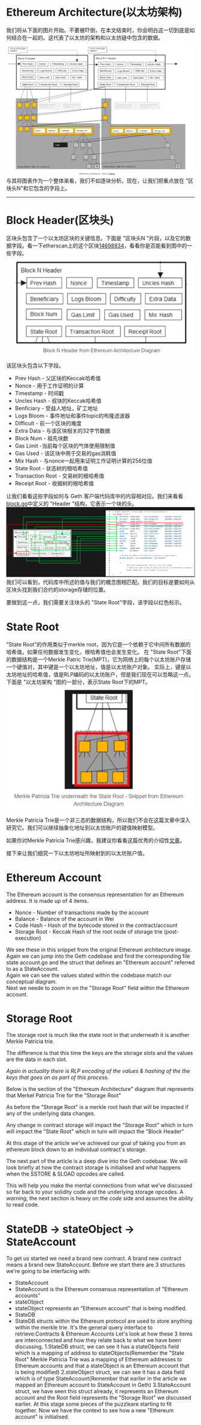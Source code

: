 # Ethereum Architecture(以太坊架构)
我们将从下面的图片开始。不要被吓倒，在本文结束时，你会明白这一切到底是如何结合在一起的。这代表了以太坊的架构和以太坊链中包含的数据。 
![image_0_Ethereum_architecture](./images/01_eth_arch.png)  
与其将图表作为一个整体来看，我们不如逐块分析。现在，让我们把重点放在 "区块头N"和它包含的字段上。 

---

# Block Header(区块头)
区块头包含了一个以太坊区块的关键信息。下面是 "区块头N "片段，以及它的数据字段。看一下etherscan上的这个区块[14698834](https://etherscan.io/block/14698834)，看看你是否能看到图中的一些字段。  
![blockN_header](./images/02_blockN_header.png)  

该区块头包含以下字段。
- Prev Hash - 父区块的Keccak哈希值
- Nonce - 用于工作证明的计算
- Timestamp - 时间戳
- Uncles Hash - 叔块的Keccak哈希值
- Benficiary - 受益人地址，矿工地址
- Logs Bloom - 事件地址和事件topic的布隆滤波器
- Difficult - 前一个区块的难度
- Extra Data - 与该区块相关的32字节数据
- Block Num - 祖先块数
- Gas Limit -当前每个区块的气体使用限制值
- Gas Used - 该区块中用于交易的gas消耗值
- Mix Hash - 与nonce一起用来证明工作证明计算的256位值
- State Root - 状态树的根哈希值
- Transaction Root - 交易树的根哈希值
- Receipt Root - 收据树的根哈希值

让我们看看这些字段如何与 Geth 客户端代码库中的内容相对应。我们来看看[block.go](https://github.com/ethereum/go-ethereum/blob/d4d288e3f1cebb183fce9137829a76ddf7c6d12a/core/types/block.go#L70)中定义的 "Header "结构，它表示一个块的头。  
![go-ethereum_blockHeaderStruct](./images/03_goblockhead.png)  
我们可以看到，代码库中所述的值与我们的概念图相匹配。我们的目标是要如何从区块头找到我们合约的storage存储的位置。

要做到这一点，我们需要关注块头的 "State Root"字段，该字段以红色标示。


# State Root
"State Root"的作用类似于merkle root，因为它是一个依赖于它中间所有数据的哈希值。如果任何数据发生变化，根哈希值也会发生变化。 
在 "State Root"下面的数据结构是一个Merkle Patric Trie(MPT)，它为网络上的每个以太坊账户存储一个键值对，其中键是一个以太坊地址，值是以太坊账户对象。 
实际上，键是以太坊地址的哈希值，值是RLP编码的以太坊账户，但是我们现在可以忽略这一点。
下面是 "以太坊架构 "图的一部分，表示State Root下的MPT。 
![mpt](./images/04_mpt_underneath_stateroot.png)  

Merkle Patricia Trie是一个非三态的数据结构，所以我们不会在这篇文章中深入研究它。我们可以继续抽象化地址到以太坊账户的键值映射模型。

如果你对Merkle Patricia Trie感兴趣，我建议你看看这篇优秀的介绍性[文章](https://medium.com/shyft-network-media/understanding-trie-databases-in-ethereum-9f03d2c3325d)。

接下来让我们细究一下以太坊地址所映射到的以太坊账户值。 
# Ethereum Account
The Ethereum account is the consensus representation for an Ethereum address. It is made up of 4 items.
- Nonce - Number of transactions made by the account
- Balance - Balance of the account in Wei
- Code Hash - Hash of the bytecode stored in the contract/account
- Storage Root - Keccak Hash of the root node of storage trie (post-execution)

We see these in this snippet from the original Ethereum architecture image.
Again we can jump into the Geth codebase and find the corresponding file state account.go and the struct that defines an "Ethereum account" referred to as a StateAccount.  
Again we can see the values stated within the codebase match our conceptual diagram.  
Next we neede to zoom in on the "Storage Root" field within the Ethereum account.

# Storage Root
The storage root is much like the state root in that underneath it is another Merkle Patricia trie.

The difference is that this time the keys are the storage slots and the values are the data in each slot.  
 
*Again in actuality there is RLP encoding of the values & hashing of the the keys that goes on as part of this process.*

Below is the section of the "Ethereum Architecture" diagram that represents that Merkel Patricia Trie for the "Storage Root"

As before the "Storage Root" is a merkle root hash that will be impacted if any of the underlying data changes.

Any change in contract storage will impact the "Storage Root" which in turn will impact the "State Root" which in turn will impact the "Block Header"

At this stage of the article we've achieved our goal of taking you from an ethereum block down to an individual contract's storage.

The next part of the article is a deep dive into the Geth codebase. We will look briefly at how the contract storage is initialised and what happens when the SSTORE & SLOAD opcodes are called.

This will help you make the mental connections from what we've discussed so far back to your solidity code and the underlying storage opcodes.
A *warning*, the next section is heavy on the *code* side and assumes the ability to read code.

# StateDB -> stateObject -> StateAccount
To get us started we need a brand new contract. A brand new contract means a brand new StateAccount.
Before we start there are 3 structures we're going to be interfacing with:
- StateAccount
 - StateAccount is the Ethereum consensus representation of "Ethereum accounts"
- stateObject
 - stateObject represents an "Ethereum account" that is being modified.
- StateDB
 - StateDB structs within the Ethereum protocol are used to store anything within the merkle trie. It's the general query interface to retrieve:Contracts & Ethereum Accounts
 Let's look at how these 3 items are interconnected and how they relate back to what we have been discussing.
 1.StateDB struct, we can see it has a stateObjects field which is a mapping of address to stateObjects(Remember the "State Root" Merkle Patricia Trie was a mapping of Ethereum addresses to Ethereum accounts and that a stateObject is an Ethereum account that is being modified)
 2.stateObject struct, we can see it has a data field which is of type StateAccount(Remember that earlier in the article we mapped an Ethereum account to StateAccount in Geth)
 3.StateAccount struct, we have seen this struct already, it represents an Ethereum account and the Root field represents the "Storage Root" we discussed earlier.
 At this stage some pieces of the puzzleare starting to fit together. Now we have the context to see how a new "Ethereum account" is initialised.



